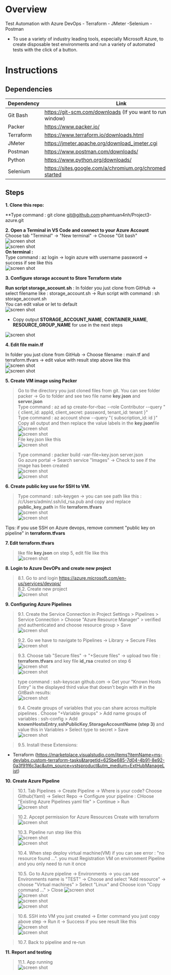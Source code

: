 # Overview

Test Automation with Azure DevOps - Terraform - JMeter -Selenium - Postman

* To use  a variety of industry leading tools, especially Microsoft Azure, to create disposable test environments and run a variety of automated tests with the click of a button.

# Instructions

## Dependencies
| Dependency | Link |
| ------ | ------ |
| Git Bash | https://git-scm.com/downloads (If you want to run bash on window) |         
| Packer | https://www.packer.io/ |
| Terraform | https://www.terraform.io/downloads.html |
| JMeter |  https://jmeter.apache.org/download_jmeter.cgi|
| Postman | https://www.postman.com/downloads/ |
| Python | https://www.python.org/downloads/ |
| Selenium | https://sites.google.com/a/chromium.org/chromedriver/getting-started |
 
## Steps

**1. Clone this repo:**

**Type command : git clone git@github.com:phamtuan4nh/Project3-azure.git

**2. Open a Terminal in VS Code and connect to your Azure Account**<br/>
Choose tab "Terminal" -> "New terminal" -> Choose "Git bash"<br/>
![screen shot](guideImg/p1.png) <br/>
![screen shot](guideImg/p2.png) <br/>
**On terminal :** <br/>
Type command : az login -> login azure with username password -> success if see like this <br/>
![screen shot](guideImg/p3.png) <br/>

**3. Configure storage account to Store Terraform state**

**Run script storage_account.sh** :
In folder you just clone from GitHub -> select filename like : storage_account.sh -> Run script with command :  sh storage_account.sh <br/>
You can edit value or let to default <br/>
![screen shot](guideImg/p4.png) <br/>

* Copy output **STORAGE_ACCOUNT_NAME**, **CONTAINER_NAME**, **RESOURCE_GROUP_NAME** for use in the next steps

![screen shot](guideImg/p5.png) <br/>

**4. Edit file main.tf**

In folder you just clone from GitHub -> Choose filename : main.tf and terraform.tfvars -> edit value with result step above like this <br/>
![screen shot](guideImg/p6.png) <br/>
![screen shot](guideImg/p7.png) <br/>

**5. Create VM image using Packer**
> Go to the directory you just cloned files from git. You can see folder packer -> Go to folder and see two file name **key.json** and **server.json** <br/>
> Type command : az ad sp create-for-rbac --role Contributor --query "{ client_id: appId, client_secret: password, tenant_id: tenant }" <br/>
> Type command : az account show --query "{ subscription_id: id }" <br/>
> Copy all output and then replace the value labels in the **key.json**file<br/>
![screen shot](guideImg/p8.png) <br/>
![screen shot](guideImg/p9.png) <br/>
> File key.json like this <br/>
![screen shot](guideImg/p10.png) <br/>

> Type command : packer build -var-file=key.json server.json <br/>
> Go azure portal -> Search service "Images" -> Check to see if the image has been created <br/>
![screen shot](guideImg/p11.png) <br/>
![screen shot](guideImg/p12.png) <br/>

**6. Create public key use for SSH to VM.**

> Type command :  ssh-keygen -> you can see path like this : /c/Users/admin/.ssh/id_rsa.pub and copy and replace **public_key_path** in file **terraform.tfvars**<br/>
![screen shot](guideImg/p13.png) <br/>
![screen shot](guideImg/p14.png) <br/>

Tips: if you use SSH on Azure devops, remove comment "public key on pipeline" in **terraform.tfvars**

**7. Edit terraform.tfvars**<br/>
> like file **key.json** on step 5, edit file like this<br/>
![screen shot](guideImg/p15.png) <br/>

**8. Login to Azure DevOPs and create new project** 

> 8.1. Go to and login https://azure.microsoft.com/en-us/services/devops/ <br/>
> 8.2. Create new project <br/>
![screen shot](guideImg/p16.png) <br/>

**9. Configuring Azure Pipelines** 

> 9.1. Create the Service Connection  in Project Settings > Pipelines > Service Connection > Choose "Azure Resource Manager" > verified and authenticated and choose resource group > Save <br/>
 ![screen shot](guideImg/p17.png) <br/>

> 9.2. Go we have to navigate to Pipelines -> Library -> Secure Files <br/>
![screen shot](guideImg/p18.png) <br/>

> 9.3. Choose tab "Secure files" ->  "+Secure files" -> upload two file : **terraform.tfvars** and key file **id_rsa** created on step 6 <br/>
![screen shot](guideImg/p19.png) <br/>
![screen shot](guideImg/p20.png) <br/>

> type command : ssh-keyscan github.com -> Get your "Known Hosts Entry" is the displayed third value that doesn't begin with # in the GitBash results:<br/>
![screen shot](guideImg/p24.png) <br/>

> 9.4. Create groups of variables that you can share across multiple pipelines . Choose "+Variable groups" > Add name groups of variables : ssh-config > Add **knownHostsEntry**,**sshPublicKey**,**StorageAccountName (step 3)** and value this in Variables > Select type to secret > Save <br/>
![screen shot](guideImg/p25.png) <br/>

> 9.5. Install these Extensions: <br/>
* Terraform (https://marketplace.visualstudio.com/items?itemName=ms-devlabs.custom-terraform-tasks&targetId=625be685-7d04-4b91-8e92-0a3f91f6c3ac&utm_source=vstsproduct&utm_medium=ExtHubManageList) <br/>


**10. Create Azure Pipeline**

> 10.1. Tab Pipelines -> Create Pipeline -> Where is your code? Choose Github(Yaml) -> Select Repo -> Configure your pipeline
: CHoose "Existing Azure Pipelines yaml file" > Continue > Run <br/>
![screen shot](guideImg/p27.png) <br/>

> 10.2. Apcept permission for Azure Resources Create with terraform <br/>
![screen shot](guideImg/p26.png) <br/>

> 10.3. Pipeline run step like this <br/>
![screen shot](guideImg/p28.png) <br/>
![screen shot](guideImg/p29.png) <br/>

> 10.4. When step deploy virtual machine(VM) if you can see error : "no resource found ...". you must Registration VM on environment Pipeline and you only need to run it once <br/>

> 10.5. Go to Azure pipeline -> Environments -> you can see Environments name is "TEST" -> Choose and select "Add resource" -> choose "Virtual machines" > Select "Linux" and Choose icon "Copy command ..." > Close
![screen shot](guideImg/p34.png) <br/>
![screen shot](guideImg/p35.png) <br/>
![screen shot](guideImg/p36.png) <br/>
![screen shot](guideImg/p37.png) <br/>

> 10.6. SSH into VM you just created -> Enter command you just copy above step -> Run it -> Success if you see result like this 
![screen shot](guideImg/p32.png) <br/>
![screen shot](guideImg/p38.png) <br/>

> 10.7. Back to pipeline and re-run

**11. Report and testing**

> 11.1. App running <br/>
 ![screen shot](guideImg/p30.png) <br/>

